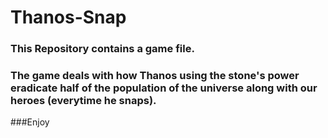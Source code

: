 # Thanos-Snap
### This Repository contains a game file.
### The game deals with how Thanos using the stone's power eradicate half of the population of the universe along with our heroes (everytime he snaps).
###Enjoy
